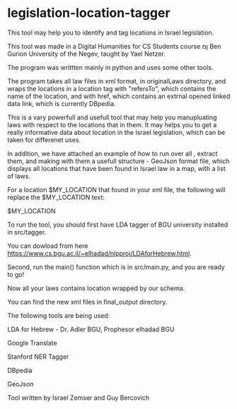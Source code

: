 # legislation-location-tagger

This tool may help you to identify and tag locations in Israel legislation.

This tool was made in a Digital Humanities for CS Students course ןמ Ben Gurion University of the Negev, taught by Yael Netzer.

The program was writtten mainly in python and uses some other tools.


The program takes all law files in xml format, in originalLaws directory, and wraps the locations in a location tag with "refersTo", which contains the name of the
location, and with href, which contains an extrnal opened linked data link, which is currently DBpedia.


This is a vary powerfull and usefull tool that may help you manupluating laws with respect to the locations that in them.
It may helps you to get a really informative data about location in the Israel legislation, which can be taken for differenet uses.


In addition, we have attached an example of how to run over all <location>, extract them, and making with them
a usefull structure - GeoJson format file, which displays all locations that have been found in Israel law in a map,
with a list of laws.


For a location $MY_LOCATION that found in your xml file, the following will replace the $MY_LOCATION text:

  <location refersTo="$MY_LOCATION" href="https://dbpedia.org/page/$MY_LOCATION">$MY_LOCATION </location>


To run the tool, you should first have LDA tagger of BGU university installed in src/tagger.

You can dowload from here https://www.cs.bgu.ac.il/~elhadad/nlpproj/LDAforHebrew.html.

Second, run the main() function which is in src/main.py, and you are ready to go!

Now all your laws contains location wrapped by our schema.

You can find the new xml files in final_output directory.

The following tools are being used:

  LDA for Hebrew - Dr. Adler BGU, Prophesor elhadad BGU

  Google Translate

  Stanford NER Tagger

  DBpedia

  GeoJson



Tool written by Israel Zemser and Guy Bercovich

